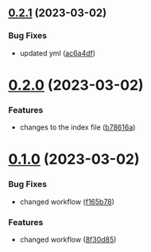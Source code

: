 ## [0.2.1](https://github.com/elvis-sautet/vite-project/compare/v0.2.0...v0.2.1) (2023-03-02)


### Bug Fixes

* updated yml ([ac6a4df](https://github.com/elvis-sautet/vite-project/commit/ac6a4df6424e5c03026223eb1d938f3de3cdc8e9))



# [0.2.0](https://github.com/elvis-sautet/vite-project/compare/v0.1.0...v0.2.0) (2023-03-02)


### Features

* changes to the index file ([b78616a](https://github.com/elvis-sautet/vite-project/commit/b78616a7fa1cc911185fcb0063c20c277c634a2b))



# [0.1.0](https://github.com/elvis-sautet/vite-project/compare/f165b7820ea18e1ea813335a95fda18ee722107d...v0.1.0) (2023-03-02)


### Bug Fixes

* changed workflow ([f165b78](https://github.com/elvis-sautet/vite-project/commit/f165b7820ea18e1ea813335a95fda18ee722107d))


### Features

* changed workflow ([8f30d85](https://github.com/elvis-sautet/vite-project/commit/8f30d855d9df280b312490b19958b6ae5bbf6006))



